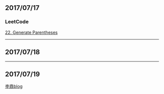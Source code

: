 ## 2017/07/17

### LeetCode

[22. Generate Parentheses](https://leetcode.com/problems/generate-parentheses/#/description)

--------------------------

## 2017/07/18

--------------------------

## 2017/07/19

[李鼎blog](http://oldratlee.com/)


